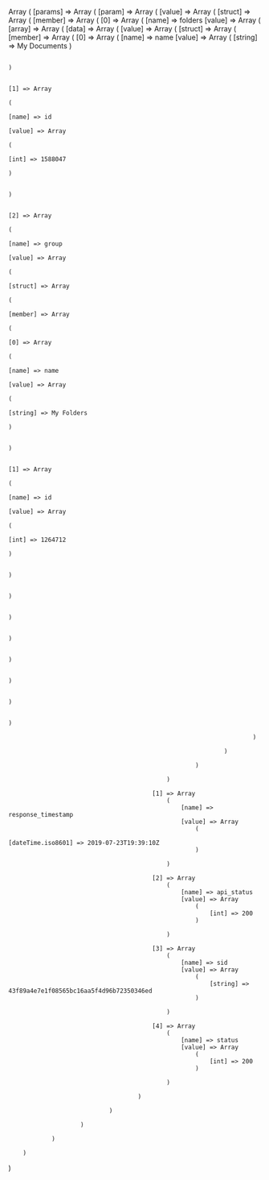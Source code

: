 Array
(
    [params] => Array
        (
            [param] => Array
                (
                    [value] => Array
                        (
                            [struct] => Array
                                (
                                    [member] => Array
                                        (
                                            [0] => Array
                                                (
                                                    [name] => folders
                                                    [value] => Array
                                                        (
                                                            [array] => Array
                                                                (
                                                                    [data] => Array
                                                                        (
                                                                            [value] => Array
                                                                                (
                                                                                    [struct] => Array
                                                                                        (
                                                                                            [member] => Array
                                                                                                (
                                                                                                    [0] => Array
                                                                                                        (
                                                                                                            [name] => name
                                                                                                            [value] => Array
                                                                                                                (
                                                                                                                    [string] => My Documents
                                                                                                                )

                                                                                                        )

                                                                                                    [1] => Array
                                                                                                        (
                                                                                                            [name] => id
                                                                                                            [value] => Array
                                                                                                                (
                                                                                                                    [int] => 1588047
                                                                                                                )

                                                                                                        )

                                                                                                    [2] => Array
                                                                                                        (
                                                                                                            [name] => group
                                                                                                            [value] => Array
                                                                                                                (
                                                                                                                    [struct] => Array
                                                                                                                        (
                                                                                                                            [member] => Array
                                                                                                                                (
                                                                                                                                    [0] => Array
                                                                                                                                        (
                                                                                                                                            [name] => name
                                                                                                                                            [value] => Array
                                                                                                                                                (
                                                                                                                                                    [string] => My Folders
                                                                                                                                                )

                                                                                                                                        )

                                                                                                                                    [1] => Array
                                                                                                                                        (
                                                                                                                                            [name] => id
                                                                                                                                            [value] => Array
                                                                                                                                                (
                                                                                                                                                    [int] => 1264712
                                                                                                                                                )

                                                                                                                                        )

                                                                                                                                )

                                                                                                                        )

                                                                                                                )

                                                                                                        )

                                                                                                )

                                                                                        )

                                                                                )

                                                                        )

                                                                )

                                                        )

                                                )

                                            [1] => Array
                                                (
                                                    [name] => response_timestamp
                                                    [value] => Array
                                                        (
                                                            [dateTime.iso8601] => 2019-07-23T19:39:10Z
                                                        )

                                                )

                                            [2] => Array
                                                (
                                                    [name] => api_status
                                                    [value] => Array
                                                        (
                                                            [int] => 200
                                                        )

                                                )

                                            [3] => Array
                                                (
                                                    [name] => sid
                                                    [value] => Array
                                                        (
                                                            [string] => 43f89a4e7e1f08565bc16aa5f4d96b72350346ed
                                                        )

                                                )

                                            [4] => Array
                                                (
                                                    [name] => status
                                                    [value] => Array
                                                        (
                                                            [int] => 200
                                                        )

                                                )

                                        )

                                )

                        )

                )

        )

)